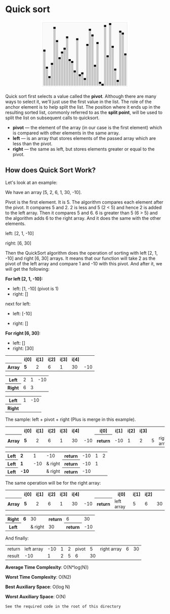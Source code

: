 # Quick sort

<div align="center">
  <img src="https://github.com/iamlorddop/sorting-methods/blob/main/assets/img/quick-sort.gif">
</div>

Quick sort first selects a value called the <b>pivot</b>. Although there are many ways to select it, we'll just use the first value in the list. The role of the anchor element is to help split the list. The position where it ends up in the resulting sorted list, commonly referred to as the <b>split point</b>, will be used to split the list on subsequent calls to quicksort.

- **pivot** — the element of the array (in our case is the first element) which is compared with other elements in the same array.
- **left** — is an array that stores elements of the passed array which are less than the pivot.
- **right** — the same as left, but stores elements greater or equal to the pivot.

## How does Quick Sort Work?

Let's look at an example:

We have an array [5, 2, 6, 1, 30, -10].

Pivot is the first element. It is 5. The algorithm compares each element after the pivot. It compares 5 and 2. 2 is less and 5 (2 < 5) and hence 2 is added to the left array. Then it compares 5 and 6. 6 is greater than 5 (6 > 5) and the algorithm adds 6 to the right array. And it does the same with the other elements.

left: [2, 1, -10]

right: [6, 30]

Then the QuickSort algorithm does the operation of sorting with left [2, 1, -10] and right [6, 30] arrays. It means that our function will take 2 as the pivot of the left array and compare 1 and -10 with this pivot. And after it, we will get the following:

**For left [2, 1, -10]:**

- left: [1, -10]  (pivot is 1)
- right: []

next for left:

- left: [-10]

- right: []

**For right [6, 30]:**

- left: []
- right: [30]

<table>
    <tr>
        <th><span></span></th>
        <th>i[0]</th>
        <th>i[1]</th>
        <th>i[2]</th>
        <th>i[3]</th>
        <th>i[4]</th>
    </tr>
    <tr>
        <th>Array</th>
        <td><b>5</b></td>
        <td>2</td>
        <td>6</td>
        <td>1</td>
        <td>30</td>
        <td>-10</td>
    </tr>
</table>
<table>
    <tr>
        <th>Left</th>
        <td>2</td>
        <td>1</td>
        <td>-10</td>
    </tr>
    <tr>
        <th>Right</th>
        <td>6</td>
        <td>3</td>
        <td><span></span></td>
    </tr>
</table>
<table>
    <tr>
        <th>Left</th>
        <td>1</td>
        <td>-10</td>
    </tr>
    <tr>
        <th>Right</th>
        <td><span></span></td>
        <td><span></span></td>
    </tr>
</table>

The sample: left + pivot + right (Plus is merge in this example).

<table>
    <tr>
        <th><span></span></th>
        <th>i[0]</th>
        <th>i[1]</th>
        <th>i[2]</th>
        <th>i[3]</th>
        <th>i[4]</th>
        <th><span></span></th>
        <th>i[0]</th>
        <th>i[1]</th>
        <th>i[2]</th>
        <th>i[3]</th>
        <th><span></span></th>
    </tr>
    <tr>
        <th>Array</th>
        <td><b>5</b></td>
        <td>2</td>
        <td>6</td>
        <td>1</td>
        <td>30</td>
        <td>-10</td>
        <th>return</th>
        <td>-10</td>
        <td>1</td>
        <td>2</td>
        <td>5</td>
        <td>right array</td>
    </tr>
</table>

<table>
    <tr>
        <th>Left</th>
        <td><b>2</b></td>
        <td>1</td>
        <td>-10</td>
        <th>return</th>
        <td>-10</td>
        <td>1</td>
        <td>2</td>
    </tr>
    <tr>
        <th>Left</th>
        <td><b>1</b></td>
        <td>-10</td>
        <td>& right</td>
        <th>return</th>
        <td>-10</td>
        <td>1</td>
        <td><span></span></td>
    </tr>
    <tr>
        <th>Left</th>
        <td><b>-10</b></td>
        <td><span></span></td>
        <td>& right</td>
        <th>return</th>
        <td>-10</td>
        <td><span></span></td>
        <td><span></span></td>
    </tr>
</table>

The same operation will be for the right array:

<table>
    <tr>
        <th><span></span></th>
        <th>i[0]</th>
        <th>i[1]</th>
        <th>i[2]</th>
        <th>i[3]</th>
        <th>i[4]</th>
        <th><span></span></th>
        <th><span></span></th>
        <th>i[0]</th>
        <th>i[1]</th>
        <th>i[2]</th>
    </tr>
    <tr>
        <th>Array</th>
        <td><b>5</b></td>
        <td>2</td>
        <td>6</td>
        <td>1</td>
        <td>30</td>
        <td>-10</td>
        <th>return</th>
        <td>left array</td>
        <td>5</td>
        <td>6</td>
        <td>30</td>
    </tr>
</table>

<table>
    <tr>
        <th>Right</th>
        <td><b>6</b></td>
        <td>30</td>
        <th>return</th>
        <td>6</td>
        <td>30</td>
    </tr>
    <tr>
        <th>Left</th>
        <td><span></span></td>
        <td>& right</td>
        <td>30</td>
        <th>return</th>
        <td>-10</td>
    </tr>
</table>

And finally:

<table>
    <tr>
        <td>return</td>
        <td>left array</td>
        <td>-10</td>
        <td>1</td>
        <td>2</td>
        <td>pivot</td>
        <td>5</td>
        <td>right array</td>
        <td>6</td>
        <td>30</td>
    </tr>
    <tr>
        <td>result</td>
        <td>-10</td>
        <td>1</td>
        <td>2</td>
        <td>5</td>
        <td>6</td>
        <td>30</td>
        <td><span></span></td>
        <td><span></span></td>
        <td><span></span></td>
    </tr>
</table>

**Average Time Complexity**: O(N*log(N))

**Worst Time Complexity**: O(N2)

**Best Auxiliary Space**: O(log N)

**Worst Auxiliary Space**: O(N)

```
See the required code in the root of this directory
```
